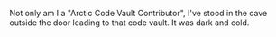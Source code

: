 Not only am I a "Arctic Code Vault Contributor", I've stood in the cave outside the door leading to that code vault. It was dark and cold.

